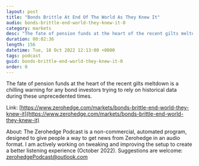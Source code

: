 ```yaml
---
layout: post
title: "Bonds Brittle At End Of The World As They Knew It"
audio: bonds-brittle-end-world-they-knew-it-0
category: markets
desc: "The fate of pension funds at the heart of the recent gilts meltdown is a chilling warning for any bond investors trying to rely on historical data during these unprecedented times."
duration: 00:02:36
length: 156
datetime: Tue, 18 Oct 2022 12:13:00 +0000
tags: podcast
guid: bonds-brittle-end-world-they-knew-it-0
order: 0
---
```

The fate of pension funds at the heart of the recent gilts meltdown is a chilling warning for any bond investors trying to rely on historical data during these unprecedented times.

Link: [https://www.zerohedge.com/markets/bonds-brittle-end-world-they-knew-it](https://www.zerohedge.com/markets/bonds-brittle-end-world-they-knew-it)

About: The Zerohedge Podcast is a non-commercial, automated program, designed to give people a way to get news from Zerohedge in an audio format.  I am actively working on tweaking and improving the setup to create a better listening experience (October 2022).  Suggestions are welcome: [zerohedgePodcast@outlook.com](mailto:zerohedgePodcast@outlook.com)